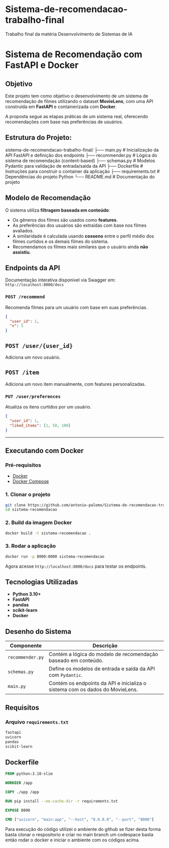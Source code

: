 # Sistema-de-recomendacao-trabalho-final
Trabalho final da matéria Desenvolvimento de Sistemas de IA

# Sistema de Recomendação com FastAPI e Docker

## Objetivo

Este projeto tem como objetivo o desenvolvimento de um sistema de recomendação de filmes utilizando o dataset **MovieLens**, com uma API construída em **FastAPI** e containerizada com **Docker**.

A proposta segue as etapas práticas de um sistema real, oferecendo recomendações com base nas preferências de usuários.

## Estrutura do Projeto:
sistema-de-recomendacao-trabalho-final/
├── main.py               # Inicialização da API FastAPI e definição dos endpoints
├── recommender.py        # Lógica do sistema de recomendação (content-based)
├── schemas.py            # Modelos Pydantic para validação de entrada/saída da API
├── Dockerfile                # Instruções para construir o container da aplicação
├── requirements.txt          # Dependências do projeto Python
└── README.md                 # Documentação do projeto

## Modelo de Recomendação

O sistema utiliza **filtragem baseada em conteúdo**:

- Os gêneros dos filmes são usados como **features**.
- As preferências dos usuários são extraídas com base nos filmes avaliados.
- A similaridade é calculada usando **cosseno** entre o perfil médio dos filmes curtidos e os demais filmes do sistema.
- Recomendamos os filmes mais similares que o usuário ainda **não assistiu**.

## Endpoints da API

Documentação interativa disponível via Swagger em: `http://localhost:8000/docs`

### `POST /recommend`
Recomenda filmes para um usuário com base em suas preferências.

```json
{
  "user_id": 1,
  "n": 5
}
````

## `POST /user/{user_id}`

Adiciona um novo usuário.

## `POST /item`

Adiciona um novo item manualmente, com features personalizadas.

### `PUT /user/preferences`

Atualiza os itens curtidos por um usuário.

```json
{
  "user_id": 1,
  "liked_items": [1, 50, 100]
}
```

---

## Executando com Docker

### Pré-requisitos

* [Docker](https://www.docker.com/)
* [Docker Compose](https://docs.docker.com/compose/)

### 1. Clonar o projeto

```bash
git clone https://github.com/antonio-palomo/Sistema-de-recomendacao-trabalho-final
cd sistema-recomendacao
```

### 2. Build da imagem Docker

```bash
docker build -t sistema-recomendacao .
```

### 3. Rodar a aplicação

```bash
docker run -p 8000:8000 sistema-recomendacao
```

Agora acesse `http://localhost:8000/docs` para testar os endpoints.

## Tecnologias Utilizadas

* **Python 3.10+**
* **FastAPI**
* **pandas**
* **scikit-learn**
* **Docker**

## Desenho do Sistema

| Componente       | Descrição                                                                    |
| ---------------- | ---------------------------------------------------------------------------- |
| `recommender.py` | Contém a lógica do modelo de recomendação baseado em conteúdo.               |
| `schemas.py`     | Define os modelos de entrada e saída da API com `Pydantic`.                  |
| `main.py`        | Contém os endpoints da API e inicializa o sistema com os dados do MovieLens. |

## Requisitos

### Arquivo `requirements.txt`

```txt
fastapi
uvicorn
pandas
scikit-learn
```
## Dockerfile

```dockerfile
FROM python:3.10-slim

WORKDIR /app

COPY ./app /app

RUN pip install --no-cache-dir -r requirements.txt

EXPOSE 8000

CMD ["uvicorn", "main:app", "--host", "0.0.0.0", "--port", "8000"]
```

Para execução do código utilizei o ambiente do github se fizer desta forma basta clonar o respositorio e criar no main branch um codespace basta então rodar o docker e iniciar o ambiente com os códigos acima.

